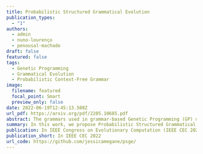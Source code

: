 ```yaml
---
title: Probabilistic Structured Grammatical Evolution
publication_types:
  - "1"
authors:
  - admin
  - nuno-lourenço
  - penousal-machado
draft: false
featured: false
tags:
  - Genetic Programming
  - Grammatical Evolution
  - Probabilistic Context-Free Grammar
image:
  filename: featured
  focal_point: Smart
  preview_only: false
date: 2022-06-19T12:45:13.508Z
url_pdf: https://arxiv.org/pdf/2205.10685.pdf
abstract: The grammars used in grammar-based Genetic Programming (GP) methods have a significant impact on the quality of the solutions generated since they define the search space by restricting the solutions to its syntax. In this work, we propose Probabilistic Structured Grammatical Evolution (PSGE), a new approach that combines the Structured Grammatical Evolution (SGE) and Probabilistic Grammatical Evolution (PGE) representation variants and mapping mechanisms. The genotype is a set of dynamic lists, one for each non-terminal in the grammar, with each element of the list representing a probability used to select the next Probabilistic Context-Free Grammar (PCFG) derivation rule. PSGE statistically outperformed Grammatical Evolution (GE) on all six benchmark problems studied. In comparison to PGE, PSGE outperformed 4 of the 6 problems analyzed.
summary: In this work, we propose Probabilistic Structured Grammatical Evolution (PSGE), a new approach that combines the Structured Grammatical Evolution (SGE) and Probabilistic Grammatical Evolution (PGE) representation variants and mapping mechanisms. The genotype is a set of dynamic lists, one for each non-terminal in the grammar, with each element of the list representing a probability used to select the next Probabilistic Context-Free Grammar (PCFG) derivation rule. PSGE statistically outperformed Grammatical Evolution (GE) on all six benchmark problems studied. In comparison to PGE, PSGE outperformed 4 of the 6 problems analyzed.
publication: In IEEE Congress on Evolutionary Computation (IEEE CEC 2022)
publication_short: In IEEE CEC 2022
url_code: https://github.com/jessicamegane/psge/
---
```

